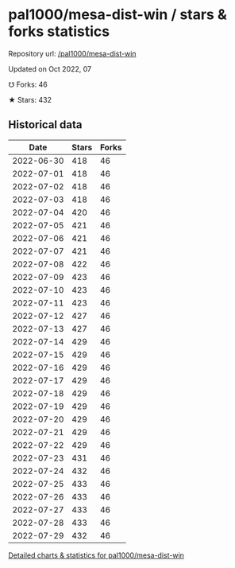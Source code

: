 # pal1000/mesa-dist-win / stars & forks statistics

Repository url: [/pal1000/mesa-dist-win](https://github.com/pal1000/mesa-dist-win)

Updated on Oct 2022, 07

☋ Forks: 46

★ Stars: 432

## Historical data
| Date | Stars | Forks |
|------|-------|-------|
| 2022-06-30 | 418 | 46 | 
| 2022-07-01 | 418 | 46 | 
| 2022-07-02 | 418 | 46 | 
| 2022-07-03 | 418 | 46 | 
| 2022-07-04 | 420 | 46 | 
| 2022-07-05 | 421 | 46 | 
| 2022-07-06 | 421 | 46 | 
| 2022-07-07 | 421 | 46 | 
| 2022-07-08 | 422 | 46 | 
| 2022-07-09 | 423 | 46 | 
| 2022-07-10 | 423 | 46 | 
| 2022-07-11 | 423 | 46 | 
| 2022-07-12 | 427 | 46 | 
| 2022-07-13 | 427 | 46 | 
| 2022-07-14 | 429 | 46 | 
| 2022-07-15 | 429 | 46 | 
| 2022-07-16 | 429 | 46 | 
| 2022-07-17 | 429 | 46 | 
| 2022-07-18 | 429 | 46 | 
| 2022-07-19 | 429 | 46 | 
| 2022-07-20 | 429 | 46 | 
| 2022-07-21 | 429 | 46 | 
| 2022-07-22 | 429 | 46 | 
| 2022-07-23 | 431 | 46 | 
| 2022-07-24 | 432 | 46 | 
| 2022-07-25 | 433 | 46 | 
| 2022-07-26 | 433 | 46 | 
| 2022-07-27 | 433 | 46 | 
| 2022-07-28 | 433 | 46 | 
| 2022-07-29 | 432 | 46 | 


[Detailed charts & statistics for pal1000/mesa-dist-win](https://reviewgithub.com/rep/pal1000/mesa-dist-win)
